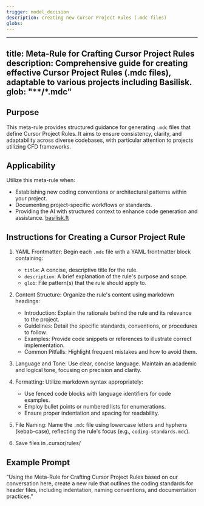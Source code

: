 ```yaml
---
trigger: model_decision
description: creating new Cursor Project Rules (.mdc files)
globs: 
---
```

---
title: Meta-Rule for Crafting Cursor Project Rules
description: Comprehensive guide for creating effective Cursor Project Rules (.mdc files), adaptable to various projects including Basilisk.
glob: "**/*.mdc"
---

## Purpose

This meta-rule provides structured guidance for generating `.mdc` files that define Cursor Project Rules. It aims to ensure consistency, clarity, and adaptability across diverse codebases, with particular attention to projects utilizing CFD frameworks.

## Applicability

Utilize this meta-rule when:

- Establishing new coding conventions or architectural patterns within your project.
- Documenting project-specific workflows or standards.
- Providing the AI with structured context to enhance code generation and assistance. [basilisk.ft](mdc:http:/basilisk.fr)

## Instructions for Creating a Cursor Project Rule

1. YAML Frontmatter: Begin each `.mdc` file with a YAML frontmatter block containing:
   - `title`: A concise, descriptive title for the rule.
   - `description`: A brief explanation of the rule's purpose and scope.
   - `glob`: File pattern(s) that the rule should apply to.

2. Content Structure: Organize the rule's content using markdown headings:
   - Introduction: Explain the rationale behind the rule and its relevance to the project.
   - Guidelines: Detail the specific standards, conventions, or procedures to follow.
   - Examples: Provide code snippets or references to illustrate correct implementation.
   - Common Pitfalls: Highlight frequent mistakes and how to avoid them.

3. Language and Tone: Use clear, concise language. Maintain an academic and logical tone, focusing on precision and clarity.

4. Formatting: Utilize markdown syntax appropriately:
   - Use fenced code blocks with language identifiers for code examples.
   - Employ bullet points or numbered lists for enumerations.
   - Ensure proper indentation and spacing for readability.

5. File Naming: Name the `.mdc` file using lowercase letters and hyphens (kebab-case), reflecting the rule's focus (e.g., `coding-standards.mdc`).

6. Save files in .cursor/rules/

## Example Prompt

"Using the Meta-Rule for Crafting Cursor Project Rules based on our conversation here, create a new rule that outlines the coding standards for header files, including indentation, naming conventions, and documentation practices."